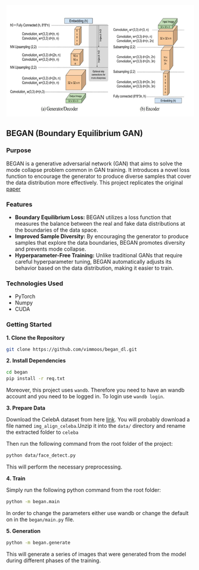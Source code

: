 
<p align="center">
  <img src="arch.jpg"  height="300" title="hover text">
</p>


## BEGAN (Boundary Equilibrium GAN)

### Purpose

BEGAN is a generative adversarial network (GAN) that aims to solve the mode collapse problem common in GAN training. It introduces a novel loss function to encourage the generator to produce diverse samples that cover the data distribution more effectively. This project replicates the original [paper](http://arxiv.org/pdf/1703.10717)

### Features

* **Boundary Equilibrium Loss:** BEGAN utilizes a loss function that measures the balance between the real and fake data distributions at the boundaries of the data space.
* **Improved Sample Diversity:** By encouraging the generator to produce samples that explore the data boundaries, BEGAN promotes diversity and prevents mode collapse.
* **Hyperparameter-Free Training:** Unlike traditional GANs that require careful hyperparameter tuning, BEGAN automatically adjusts its behavior based on the data distribution, making it easier to train.

### Technologies Used

* PyTorch
* Numpy
* CUDA

### Getting Started

**1. Clone the Repository**

```bash
git clone https://github.com/vimmoos/began_dl.git
```

**2. Install Dependencies**


```bash
cd began
pip install -r req.txt
```

Moreover, this project uses `wandb`. Therefore you need to have an wandb account  and you need to be logged in. To login use `wandb login`.

**3. Prepare Data**

Download the CelebA dataset from here [link](http://mmlab.ie.cuhk.edu.hk/projects/CelebA.html). You will probably download a file named `img_align_celeba`.Unzip it into the `data/` directory and rename the extracted folder to `celeba`

Then run the following command from the root folder of the project:

```bash
python data/face_detect.py
```

This will perform the necessary preprocessing.

**4. Train**

Simply run the following python command from the root folder:

```bash
python -m began.main
```

In order to change the parameters either use wandb or change the default on in the `began/main.py` file.


**5. Generation**

```bash
python -m began.generate
```
This will generate a series of images that were generated from the model during different phases of the training.
